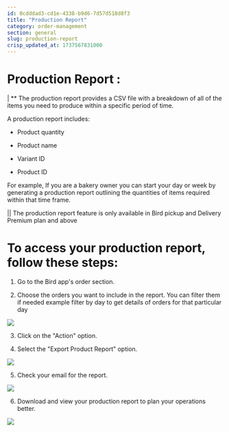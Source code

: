 ```yaml
---
id: 0cdddad3-cd1e-4338-b9d6-7d57d518d8f3
title: "Production Report"
category: order-management
section: general
slug: production-report
crisp_updated_at: 1737567831000
---
```


# Production Report :

| ** The production report provides a CSV file with a breakdown of all of the items you need to produce within a specific period of time.

A production report includes:

* Product quantity

* Product name

* Variant ID

* Product ID

For example, If you are a bakery owner you can start your day or week by generating a production report outlining the quantities of items required within that time frame.

|| The production report feature is only available in Bird pickup and Delivery Premium plan and above

# To access your production report, follow these steps:

1. Go to the Bird app's order section.

2. Choose the orders you want to include in the report. You can filter them if needed example filter by day to get details of orders for that particular day

![](https://storage.crisp.chat/users/helpdesk/website/ca826b447482b000/prod_m5bjsq.png)

3. Click on the "Action" option.

4. Select the "Export Product Report" option.

![](https://storage.crisp.chat/users/helpdesk/website/ca826b447482b000/screenshot-2024-12-16-132240_17p7zj0.png)

5. Check your email for the report.

![](https://storage.crisp.chat/users/helpdesk/website/ca826b447482b000/image_va0lm0.png)

6. Download and view your production report to plan your operations better.

![](https://storage.crisp.chat/users/helpdesk/website/ca826b447482b000/image_3rovhk.png)
